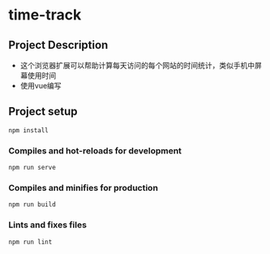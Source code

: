 # time-track

## Project Description
* 这个浏览器扩展可以帮助计算每天访问的每个网站的时间统计，类似手机中屏幕使用时间
* 使用vue编写

## Project setup
```
npm install
```

### Compiles and hot-reloads for development
```
npm run serve
```

### Compiles and minifies for production
```
npm run build
```

### Lints and fixes files
```
npm run lint
```

